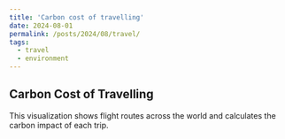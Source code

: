 ```yaml
---
title: 'Carbon cost of travelling'
date: 2024-08-01
permalink: /posts/2024/08/travel/
tags:
  - travel
  - environment
---
```


## Carbon Cost of Travelling

This visualization shows flight routes across the world and calculates the carbon impact of each trip.

<div id="my_dataviz" style="width:800px; height:600px;"></div>

<script src="https://d3js.org/d3.v4.js"></script>
<script src="https://d3js.org/d3-scale-chromatic.v1.min.js"></script>
<script src="https://d3js.org/d3-geo-projection.v2.min.js"></script>

<script>

  var svg = d3.select("#my_dataviz")
      .append("svg")
      .attr("width", 800)
      .attr("height", 600);

  var width = 800, height = 600;

  var projection = d3.geoNaturalEarth1()  
      .scale(150)
      .translate([width / 2, height / 2]);

  var path = d3.geoPath().projection(projection);

  d3.queue()
    .defer(d3.json, "https://raw.githubusercontent.com/holtzy/D3-graph-gallery/master/DATA/world.geojson")  
    .defer(d3.csv, "/assets/data/flights.csv") 
    .await(ready);

  function ready(error, dataGeo, data) {
      if (error) throw error;

      var link = [];
      data.forEach(function(row){
        var source = [+row.DepLon, +row.DepLat];
        var target = [+row.ArrLon, +row.ArrLat];
        var topush = {type: "LineString", coordinates: [source, target]};
        link.push(topush);
      });

      svg.append("g")
          .selectAll("path")
          .data(dataGeo.features)
          .enter().append("path")
              .attr("fill", "#b8b8b8")
              .attr("d", d3.geoPath().projection(projection))
              .style("stroke", "#fff")
              .style("stroke-width", 0.5);

      svg.selectAll("myPath")
        .data(link)
        .enter()
        .append("path")
          .attr("d", function(d){ return path(d); })
          .style("fill", "none")
          .style("stroke", "#69b3a2")
          .style("stroke-width", 2);
  }

</script>
